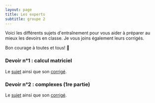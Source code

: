 ```yaml
---
layout: page
title: Les experts 
subtitle: groupe 2
---
```


Voici les différents sujets d'entraînement pour vous aider à préparer au mieux les devoirs en classe. Je vous joins également leurs corrigés.

Bon courage à toutes et tous! :punch:



### Devoir n°1 : calcul matriciel

Le [sujet](/devoirs.blancs/DS3.Matrices.2024.2025.pdf) ainsi que son [corrigé](/devoirs.blancs/Correction.DS3.Matrices.pdf).

### Devoir n°2 : complexes (1re partie)

Le [sujet](/devoirs.blancs/DS1.Complexes1.pdf) ainsi que son [corrigé](/devoirs.blancs/Correction.DS1.Complexes.pdf).
